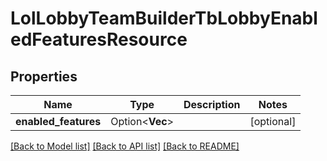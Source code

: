 # LolLobbyTeamBuilderTbLobbyEnabledFeaturesResource

## Properties

Name | Type | Description | Notes
------------ | ------------- | ------------- | -------------
**enabled_features** | Option<**Vec<String>**> |  | [optional]

[[Back to Model list]](../README.md#documentation-for-models) [[Back to API list]](../README.md#documentation-for-api-endpoints) [[Back to README]](../README.md)


